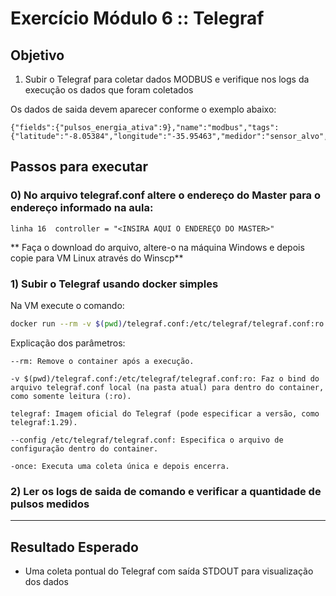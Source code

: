 # Exercício Módulo 6 :: Telegraf

## Objetivo

1) Subir o Telegraf para coletar dados MODBUS e verifique nos logs da execução os dados que foram coletados

Os dados de saida devem aparecer conforme o exemplo abaixo:

```
{"fields":{"pulsos_energia_ativa":9},"name":"modbus","tags":{"latitude":"-8.05384","longitude":"-35.95463","medidor":"sensor_alvo","name":"sensor_demo","slave_id":"1","type":"input_register"},"timestamp":1748021447}
```

## Passos para executar

### 0) No arquivo telegraf.conf altere o endereço do Master para o endereço informado na aula:

```
linha 16  controller = "<INSIRA AQUI O ENDEREÇO DO MASTER>"
```
** Faça o download do arquivo, altere-o na máquina Windows e depois copie para VM Linux através do Winscp**

### 1) Subir o Telegraf usando docker simples

Na VM execute o comando:

```bash
docker run --rm -v $(pwd)/telegraf.conf:/etc/telegraf/telegraf.conf:ro telegraf --config /etc/telegraf/telegraf.conf -once
```

Explicação dos parâmetros:

```
--rm: Remove o container após a execução.

-v $(pwd)/telegraf.conf:/etc/telegraf/telegraf.conf:ro: Faz o bind do arquivo telegraf.conf local (na pasta atual) para dentro do container, como somente leitura (:ro).

telegraf: Imagem oficial do Telegraf (pode especificar a versão, como telegraf:1.29).

--config /etc/telegraf/telegraf.conf: Especifica o arquivo de configuração dentro do container.

-once: Executa uma coleta única e depois encerra.
```

### 2) Ler os logs de saida de comando e verificar a quantidade de pulsos medidos
---

## Resultado Esperado

- Uma coleta pontual do Telegraf com saída STDOUT para visualização dos dados
